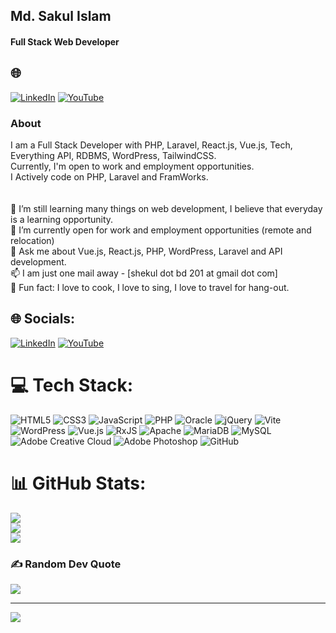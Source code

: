 ##  Md. Sakul Islam 

#### Full Stack Web Developer
## 🌐 
[![LinkedIn](https://img.shields.io/badge/LinkedIn-%230077B5.svg?logo=linkedin&logoColor=white)](https://linkedin.com/in/https://www.linkedin.com/in/shekul-bd201/) [![YouTube](https://img.shields.io/badge/YouTube-%23FF0000.svg?logo=YouTube&logoColor=white)](https://youtube.com/@www.youtube.com/@codefixbd) 


### About
I am a Full Stack Developer with PHP, Laravel, React.js, Vue.js, Tech, Everything API, RDBMS, WordPress, TailwindCSS. <br>Currently, I'm open to work and employment opportunities.<br> I Actively code on PHP, Laravel and FramWorks.<br><br><br>🌱 I’m still learning many things on web development, I believe that everyday is a learning opportunity.<br>👯 I’m currently open for work and employment opportunities (remote and relocation)<br>💬 Ask me about Vue.js, React.js, PHP, WordPress, Laravel and API development.<br>📫 I am just one mail away - [shekul dot bd 201 at gmail dot com]<br>🥳 Fun fact: I love to cook, I love to sing, I love to travel for hang-out.


## 🌐 Socials:
[![LinkedIn](https://img.shields.io/badge/LinkedIn-%230077B5.svg?logo=linkedin&logoColor=white)](https://linkedin.com/in/https://www.linkedin.com/in/shekul-bd201/) [![YouTube](https://img.shields.io/badge/YouTube-%23FF0000.svg?logo=YouTube&logoColor=white)](https://youtube.com/@www.youtube.com/@codefixbd) 

# 💻 Tech Stack:
![HTML5](https://img.shields.io/badge/html5-%23E34F26.svg?style=for-the-badge&logo=html5&logoColor=white) ![CSS3](https://img.shields.io/badge/css3-%231572B6.svg?style=for-the-badge&logo=css3&logoColor=white) ![JavaScript](https://img.shields.io/badge/javascript-%23323330.svg?style=for-the-badge&logo=javascript&logoColor=%23F7DF1E) ![PHP](https://img.shields.io/badge/php-%23777BB4.svg?style=for-the-badge&logo=php&logoColor=white) ![Oracle](https://img.shields.io/badge/Oracle-F80000?style=for-the-badge&logo=oracle&logoColor=white) ![jQuery](https://img.shields.io/badge/jquery-%230769AD.svg?style=for-the-badge&logo=jquery&logoColor=white) ![Vite](https://img.shields.io/badge/vite-%23646CFF.svg?style=for-the-badge&logo=vite&logoColor=white) ![WordPress](https://img.shields.io/badge/WordPress-%23117AC9.svg?style=for-the-badge&logo=WordPress&logoColor=white) ![Vue.js](https://img.shields.io/badge/vue.js-%2335495e.svg?style=for-the-badge&logo=vuedotjs&logoColor=%234FC08D) ![RxJS](https://img.shields.io/badge/rxjs-%23B7178C.svg?style=for-the-badge&logo=reactivex&logoColor=white) ![Apache](https://img.shields.io/badge/apache-%23D42029.svg?style=for-the-badge&logo=apache&logoColor=white) ![MariaDB](https://img.shields.io/badge/MariaDB-003545?style=for-the-badge&logo=mariadb&logoColor=white) ![MySQL](https://img.shields.io/badge/mysql-4479A1.svg?style=for-the-badge&logo=mysql&logoColor=white) ![Adobe Creative Cloud](https://img.shields.io/badge/Adobe%20Creative%20Cloud-DA1F26.svg?style=for-the-badge&logo=Adobe%20Creative%20Cloud&logoColor=white) ![Adobe Photoshop](https://img.shields.io/badge/adobe%20photoshop-%2331A8FF.svg?style=for-the-badge&logo=adobe%20photoshop&logoColor=white) ![GitHub](https://img.shields.io/badge/github-%23121011.svg?style=for-the-badge&logo=github&logoColor=white)
# 📊 GitHub Stats:
![](https://github-readme-stats.vercel.app/api?username=Shekul-Islam&theme=vision-friendly-dark&hide_border=false&include_all_commits=false&count_private=false)<br/>
![](https://github-readme-streak-stats.herokuapp.com/?user=Shekul-Islam&theme=vision-friendly-dark&hide_border=false)<br/>
![](https://github-readme-stats.vercel.app/api/top-langs/?username=Shekul-Islam&theme=vision-friendly-dark&hide_border=false&include_all_commits=false&count_private=false&layout=compact)

### ✍️ Random Dev Quote
![](https://quotes-github-readme.vercel.app/api?type=horizontal&theme=radical)

---
[![](https://visitcount.itsvg.in/api?id=Shekul-Islam&icon=0&color=0)](https://visitcount.itsvg.in)

<!-- Proudly created with GPRM ( https://gprm.itsvg.in ) -->
